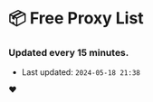 # :package: Free Proxy List
### Updated every 15 minutes.

- Last updated: `2024-05-18 21:38`

:heart:
